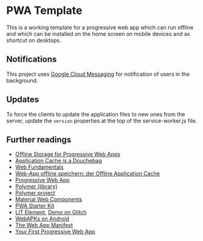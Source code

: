 # PWA Template

This is a working template for a progressive web app which can run offline and which can
be installed on the home screen on mobile devices and as shortcut on desktops.

## Notifications

This project uses [Google Cloud Messaging](https://developers.google.com/web/ilt/pwa/introduction-to-push-notifications#push_api) for notification of users in the background.

## Updates

To force the clients to update the application files to new ones from the server, update the
```version``` properties at the top of the service-worker.js file.

## Further readings

- [Offline Storage for Progressive Web Apps](https://developers.google.com/web/fundamentals/instant-and-offline/web-storage/offline-for-pwa)
- [Application Cache is a Douchebag](https://alistapart.com/article/application-cache-is-a-douchebag)
- [Web Fundamentals](https://developers.google.com/web/fundamentals/)
- [Web-App offline speichern: der Offline Application Cache](http://www.selfhtml5.org/2014-html5-features/web-app-offline-speicher-der-offline-application-cache/)
- [Progressive Web App](https://de.wikipedia.org/wiki/Progressive_Web_App)
- [Polymer (library)](https://en.wikipedia.org/wiki/Polymer_(library))
- [Polymer project](https://www.polymer-project.org/)
- [Material Web Components](https://github.com/material-components/material-components-web-components)
- [PWA Starter Kit](https://polymer.github.io/pwa-starter-kit/)
- [LIT Element](https://github.com/Polymer/lit-element/blob/master/README.md), [Demo on Glitch](https://glitch.com/edit/#!/hello-lit-element?path=index.html:1:0)
- [WebAPKs on Android](https://developers.google.com/web/fundamentals/integration/webapks)
- [The Web App Manifest](https://developers.google.com/web/fundamentals/web-app-manifest/)
- [Your First Progressive Web App](https://developers.google.com/web/fundamentals/codelabs/your-first-pwapp/)
